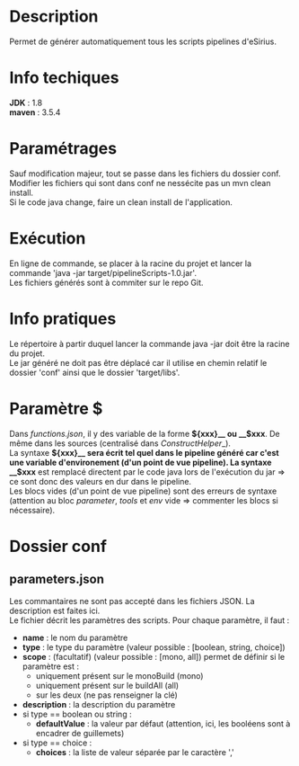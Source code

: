 # Description

Permet de générer automatiquement tous les scripts pipelines d'eSirius.

# Info techiques

**JDK** : 1.8  
**maven** : 3.5.4

# Paramétrages

Sauf modification majeur, tout se passe dans les fichiers du dossier conf.  
Modifier les fichiers qui sont dans conf ne nessécite pas un mvn clean install.  
Si le code java change, faire un clean install de l'application.

# Exécution

En ligne de commande, se placer à la racine du projet et lancer la commande 'java -jar target/pipelineScripts-1.0.jar'.  
Les fichiers générés sont à commiter sur le repo Git.

# Info pratiques

Le répertoire à partir duquel lancer la commande java -jar doit être la racine du projet.  
Le jar généré ne doit pas être déplacé car il utilise en chemin relatif le dossier 'conf' ainsi que le dossier 'target/libs'.

# Paramètre $

Dans _functions.json_, il y des variable de la forme __${xxx}__ ou __$xxx__. De même dans les sources (centralisé dans _ConstructHelper__).  
La syntaxe __${xxx}__ sera écrit tel quel dans le pipeline généré car c'est une variable d'environement (d'un point de vue pipeline).  
La syntaxe __$xxx__ est remplacé directent par le code java lors de l'exécution du jar => ce sont donc des valeurs en dur dans le pipeline.  
Les blocs vides (d'un point de vue pipeline) sont des erreurs de syntaxe (attention au bloc _parameter_, _tools_ et _env_ vide => commenter les blocs si nécessaire).

# Dossier conf 
## parameters.json

Les commantaires ne sont pas accepté dans les fichiers JSON. La description est faites ici.  
Le fichier décrit les paramètres des scripts. Pour chaque paramètre, il faut :

 * **name** : le nom du paramètre
 * **type** : le type du paramètre (valeur possible : [boolean, string, choice])
 * **scope** : (facultatif) (valeur possible : [mono, all]) permet de définir si le paramètre est :  
	* uniquement présent sur le monoBuild (mono)  
	* uniquement présent sur le buildAll (all)  
	* sur les deux (ne pas renseigner la clé)
 * **description** : la description du paramètre
 * si type == boolean ou string :  
 	* **defaultValue** : la valeur par défaut (attention, ici, les booléens sont à encadrer de guillemets)  
 * si type == choice :  
 	* **choices** : la liste de valeur séparée par le caractère ','
